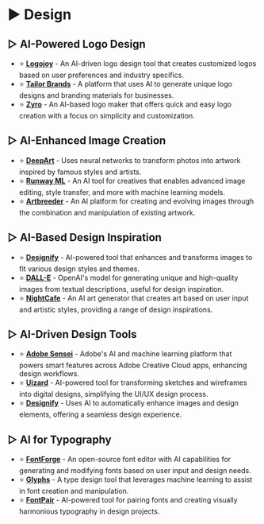 # ► Design

## ▷ AI-Powered Logo Design

* ⭐ **[Logojoy](https://logojoy.com)** - An AI-driven logo design tool that creates customized logos based on user preferences and industry specifics.
* ⭐ **[Tailor Brands](https://www.tailorbrands.com)** - A platform that uses AI to generate unique logo designs and branding materials for businesses.
* ⭐ **[Zyro](https://zyro.com/tools/logo-maker)** - An AI-based logo maker that offers quick and easy logo creation with a focus on simplicity and customization.

## ▷ AI-Enhanced Image Creation

* ⭐ **[DeepArt](https://deepart.io)** - Uses neural networks to transform photos into artwork inspired by famous styles and artists.
* ⭐ **[Runway ML](https://runwayml.com)** - An AI tool for creatives that enables advanced image editing, style transfer, and more with machine learning models.
* ⭐ **[Artbreeder](https://www.artbreeder.com)** - An AI platform for creating and evolving images through the combination and manipulation of existing artwork.

## ▷ AI-Based Design Inspiration

* ⭐ **[Designify](https://designify.com)** - AI-powered tool that enhances and transforms images to fit various design styles and themes.
* ⭐ **[DALL-E](https://www.openai.com/dall-e)** - OpenAI's model for generating unique and high-quality images from textual descriptions, useful for design inspiration.
* ⭐ **[NightCafe](https://nightcafe.studio)** - An AI art generator that creates art based on user input and artistic styles, providing a range of design inspirations.

## ▷ AI-Driven Design Tools

* ⭐ **[Adobe Sensei](https://www.adobe.com/sensei.html)** - Adobe's AI and machine learning platform that powers smart features across Adobe Creative Cloud apps, enhancing design workflows.
* ⭐ **[Uizard](https://uizard.io)** - AI-powered tool for transforming sketches and wireframes into digital designs, simplifying the UI/UX design process.
* ⭐ **[Designify](https://www.designify.com)** - Uses AI to automatically enhance images and design elements, offering a seamless design experience.

## ▷ AI for Typography

* ⭐ **[FontForge](https://fontforge.org)** - An open-source font editor with AI capabilities for generating and modifying fonts based on user input and design needs.
* ⭐ **[Glyphs](https://glyphsapp.com)** - A type design tool that leverages machine learning to assist in font creation and manipulation.
* ⭐ **[FontPair](https://fontpair.co)** - AI-powered tool for pairing fonts and creating visually harmonious typography in design projects.

